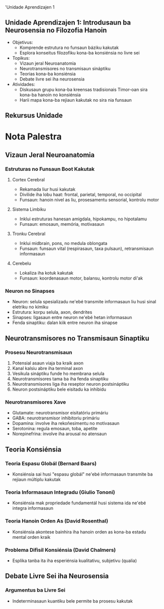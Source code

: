 'Unidade Aprendizajen 1

## Unidade Aprendizajen 1: Introdusaun ba Neurosensia no Filozofia Hanoin
- Objetivus:
  * Komprende estrutura no funsaun báziku kakutak
  * Esplora konseitus filozofiku kona-ba konsiénsia no livre sei
- Topikus:
  * Vizaun jeral Neuroanatomia
  * Neurotransmisores no transmisaun sináptiku
  * Teorias kona-ba konsiénsia
  * Debate livre sei iha neurosensia
- Atividades:
  * Diskusaun grupu kona-ba kreensas tradisionais Timor-oan sira kona-ba hanoin no konsiénsia
  * Harii mapa kona-ba rejiaun kakutak no sira nia funsaun

## Rekursus Unidade

# Nota Palestra

## Vizaun Jeral Neuroanatomia

### Estruturas no Funsaun Boot Kakutak

1. Cortex Cerebral
   - Rekamada liur husi kakutak
   - Divilide iha lobu haat: frontal, parietal, temporal, no occipital
   - Funsaun: hanoin nivel as liu, prosesamentu sensorial, kontrolu motor

2. Sistema Limbiku
   - Inklui estruturas hanesan amigdala, hipokampu, no hipotalamu
   - Funsaun: emosaun, memória, motivasaun

3. Tronku Cerebral
   - Inklui midbrain, pons, no medula oblongata
   - Funsaun: funsaun vital (respirasaun, taxa pulsaun), retransmisaun informasaun

4. Cerebelu
   - Lokaliza iha kotuk kakutak
   - Funsaun: koordenasaun motor, balansu, kontrolu motor di'ak

### Neuron no Sinapses

- Neuron: selula spesializadu ne'ebé transmite informasaun liu husi sinal eletriku no kímiku
- Estrutura: korpu selula, axon, dendrites
- Sinapses: ligasaun entre neuron ne'ebé hetan informasaun
- Fenda sinaptiku: dalan kiik entre neuron iha sinapse

## Neurotransmisores no Transmisaun Sinaptiku

### Prosesu Neurotransmisaun

1. Potensial asaun viaja ba kraik axon
2. Kanal kalsiu abre iha terminal axon
3. Vesikula sináptiku funde ho membrana selula
4. Neurotransmisores tama ba iha fenda sinaptiku
5. Neurotransmisores liga iha reseptor neuron postsináptiku
6. Neuron postsináptiku bele eisitadu ka inhibidu

### Neurotransmisores Xave

- Glutamate: neurotransmisor eisitatóriu primáriu
- GABA: neurotransmisor inhibitoriu primáriu
- Dopamina: involve iha rekoñesimentu no motivasaun
- Serotonina: regula emosaun, toba, apetite
- Norepinefrina: involve iha arousal no atensaun

## Teoria Konsiénsia

### Teoria Espasu Globál (Bernard Baars)
- Konsiénsia sai husi "espasu globál" ne'ebé informasaun transmite ba rejiaun múltiplu kakutak

### Teoria Informasaun Integradu (Giulio Tononi)
- Konsiénsia mak propriedade fundamentál husi sistema ida ne'ebé integra informasaun

### Teoria Hanoin Orden As (David Rosenthal)
- Konsiénsia akontese bainhira iha hanoin orden as kona-ba estadu mental orden kraik

### Problema Difisil Konsiénsia (David Chalmers)
- Esplika tanba ita iha esperiénsia kualitativu, subjetivu (qualia)

## Debate Livre Sei iha Neurosensia

### Argumentus ba Livre Sei
- Indeterminasaun kuantiku bele permite ba prosesu kakutak